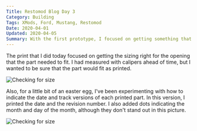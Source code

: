 ```yaml
---
Title: Restomod Blog Day 3
Category: Building
Tags: XMods, Ford, Mustang, Restomod
Date: 2020-04-01
Updated: 2020-04-05
Summary: With the first prototype, I focused on getting something that would fit the 3 mounting points on the standard body.
---
```


The print that I did today focused on getting the sizing right for the opening
that the part needed to fit. I had measured with calipers ahead of time, but I
wanted to be sure that the part would fit as printed.

![Checking for size]({attach}/img/IMG_5090.jpg)

Also, for a little bit of an easter egg, I've been experimenting with how to
indicate the date and track versions of each printed part. In this version, I
printed the date and the revision number. I also added dots indicating the month
and day of the month, although they don't stand out in this picture.

![Checking for size]({attach}/img/IMG_5093.jpg)

